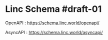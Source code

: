 # Linc Schema #draft-01

OpenAPI : https://schema.linc.world/openapi/

AsyncAPI : https://schema.linc.world/asyncapi/
